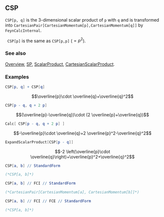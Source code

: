 ## CSP

`CSP[p, q]` is the 3-dimensional scalar product of `p` with `q` and is transformed into `CartesianPair[CartesianMomentum[p],CartesianMomentum[q]]` by `FeynCalcInternal`.

` CSP[p]` is the same as `CSP[p,p]` ($=p^2$).

### See also

[Overview](Extra/FeynCalc.md), [SP](SP.md), [ScalarProduct](ScalarProduct.md), [CartesianScalarProduct](CartesianScalarProduct.md).

### Examples

```mathematica
CSP[p, q] + CSP[q]
```

$$\overline{p}\cdot \overline{q}+\overline{q}^2$$

```mathematica
CSP[p - q, q + 2 p]
```

$$(\overline{p}-\overline{q})\cdot (2 \overline{p}+\overline{q})$$

```mathematica
Calc[ CSP[p - q, q + 2 p] ]
```

$$-\overline{p}\cdot \overline{q}+2 \overline{p}^2-\overline{q}^2$$

```mathematica
ExpandScalarProduct[CSP[p - q]]
```

$$-2 \left(\overline{p}\cdot \overline{q}\right)+\overline{p}^2+\overline{q}^2$$

```mathematica
CSP[a, b] // StandardForm

(*CSP[a, b]*)
```

```mathematica
CSP[a, b] // FCI // StandardForm

(*CartesianPair[CartesianMomentum[a], CartesianMomentum[b]]*)
```

```mathematica
CSP[a, b] // FCI // FCE // StandardForm

(*CSP[a, b]*)
```
